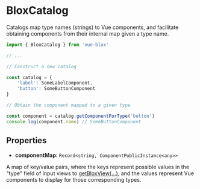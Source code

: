 # BloxCatalog

Catalogs map type names (strings) to Vue components, and facilitate obtaining components from their internal map given a type name.

```ts
import { BloxCatalog } from 'vue-blox'

// ...

// Construct a new catalog

const catalog = {
	'label': SomeLabelComponent,
	'button': SomeButtonComponent
}

// Obtain the component mapped to a given type

const component = catalog.getComponentForType('button')
console.log(component.name) // SomeButtonComponent

```

## Properties

- **componentMap:** ```Record<string, ComponentPublicInstance<any>>```

A map of key/value pairs, where the keys represent possible values in the "type" field of input views to [getBloxView(...)](/docs/api/composables/get-blox-view), and the values represent Vue components to display for those corresponding types.
